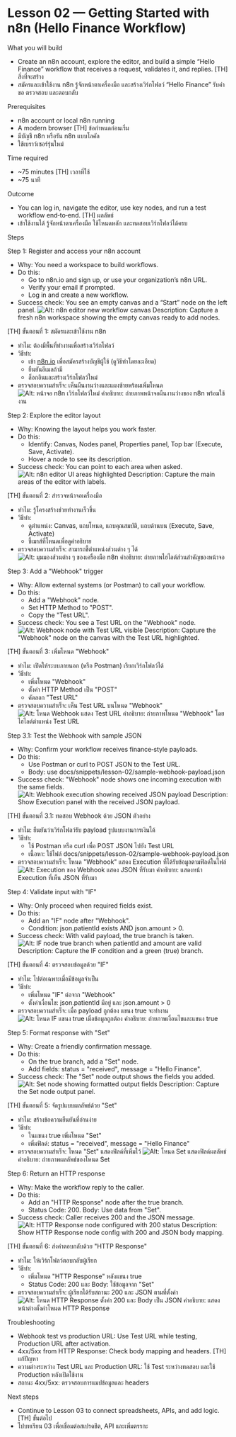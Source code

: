 # Lesson 02 — Getting Started with n8n (Hello Finance Workflow)

What you will build
- Create an n8n account, explore the editor, and build a simple “Hello Finance” workflow that receives a request, validates it, and replies.
[TH] สิ่งที่จะสร้าง
- สมัครและเข้าใช้งาน n8n รู้จักหน้าตาเครื่องมือ และสร้างเวิร์กโฟลว์ “Hello Finance” รับคำขอ ตรวจสอบ และตอบกลับ

Prerequisites
- n8n account or local n8n running
- A modern browser
[TH] ข้อกำหนดก่อนเริ่ม
- มีบัญชี n8n หรือรัน n8n แบบโลคัล
- ใช้เบราว์เซอร์รุ่นใหม่

Time required
- ~75 minutes
[TH] เวลาที่ใช้
- ~75 นาที

Outcome
- You can log in, navigate the editor, use key nodes, and run a test workflow end‑to‑end.
[TH] ผลลัพธ์
- เข้าใช้งานได้ รู้จักหน้าตาเครื่องมือ ใช้โหนดหลัก และทดสอบเวิร์กโฟลว์ได้ครบ

Steps

Step 1: Register and access your n8n account
- Why: You need a workspace to build workflows.
- Do this:
    - Go to n8n.io and sign up, or use your organization’s n8n URL.
    - Verify your email if prompted.
    - Log in and create a new workflow.
- Success check: You see an empty canvas and a “Start” node on the left panel.
![Alt: n8n editor new workflow canvas](../../images/lesson-02/step-01-new-workflow.png)
Description: Capture a fresh n8n workspace showing the empty canvas ready to add nodes.

[TH] ขั้นตอนที่ 1: สมัครและเข้าใช้งาน n8n
- ทำไม: ต้องมีพื้นที่ทำงานเพื่อสร้างเวิร์กโฟลว์
- วิธีทำ:
    - เข้า [n8n.io](https://app.n8n.cloud/register) เพื่อสมัครสร้างบัญชีผู้ใช้ (ดูวิธีทำโดยละเอียด)
    - ยืนยันอีเมลถ้ามี
    - ล็อกอินและสร้างเวิร์กโฟลว์ใหม่
- ตรวจสอบความสำเร็จ: เห็นผืนงานว่างและแผงซ้ายพร้อมเพิ่มโหนด
![Alt: หน้าจอ n8n เวิร์กโฟลว์ใหม่](../../images/lesson-02/step-01-new-workflow.png)
คำอธิบาย: ถ่ายภาพหน้าจอผืนงานว่างของ n8n พร้อมใช้งาน

Step 2: Explore the editor layout
- Why: Knowing the layout helps you work faster.
- Do this:
    - Identify: Canvas, Nodes panel, Properties panel, Top bar (Execute, Save, Activate).
    - Hover a node to see its description.
- Success check: You can point to each area when asked.
![Alt: n8n editor UI areas highlighted](../../images/lesson-02/step-02-editor-layout.png)
Description: Capture the main areas of the editor with labels.

[TH] ขั้นตอนที่ 2: สำรวจหน้าจอเครื่องมือ
- ทำไม: รู้โครงสร้างช่วยทำงานเร็วขึ้น
- วิธีทำ:
    - ดูตำแหน่ง: Canvas, แถบโหนด, แถบคุณสมบัติ, แถบด้านบน (Execute, Save, Activate)
    - ชี้เมาส์ที่โหนดเพื่อดูคำอธิบาย
- ตรวจสอบความสำเร็จ: สามารถชี้ตำแหน่งส่วนต่าง ๆ ได้
![Alt: มุมมองส่วนต่าง ๆ ของเครื่องมือ n8n](../../images/lesson-02/step-02-editor-layout.png)
คำอธิบาย: ถ่ายภาพไฮไลต์ส่วนสำคัญของหน้าจอ

Step 3: Add a "Webhook" trigger
- Why: Allow external systems (or Postman) to call your workflow.
- Do this:
    - Add a "Webhook" node.
    - Set HTTP Method to "POST".
    - Copy the "Test URL".
- Success check: You see a Test URL on the "Webhook" node.
![Alt: Webhook node with Test URL visible](../../images/lesson-02/step-03-webhook-url.png)
Description: Capture the "Webhook" node on the canvas with the Test URL highlighted.

[TH] ขั้นตอนที่ 3: เพิ่มโหนด "Webhook"
- ทำไม: เปิดให้ระบบภายนอก (หรือ Postman) เรียกเวิร์กโฟลว์ได้
- วิธีทำ:
    - เพิ่มโหนด "Webhook"
    - ตั้งค่า HTTP Method เป็น "POST"
    - คัดลอก "Test URL"
- ตรวจสอบความสำเร็จ: เห็น Test URL บนโหนด "Webhook"
![Alt: โหนด Webhook แสดง Test URL](../../images/lesson-02/step-03-webhook-url.png)
คำอธิบาย: ถ่ายภาพโหนด "Webhook" โดยไฮไลต์ตำแหน่ง Test URL

Step 3.1: Test the Webhook with sample JSON
- Why: Confirm your workflow receives finance‑style payloads.
- Do this:
    - Use Postman or curl to POST JSON to the Test URL.
    - Body: use docs/snippets/lesson-02/sample-webhook-payload.json
- Success check: "Webhook" node shows one incoming execution with the same fields.
![Alt: Webhook execution showing received JSON payload](../../images/lesson-02/step-03b-webhook-test.png)
Description: Show Execution panel with the received JSON payload.

[TH] ขั้นตอนที่ 3.1: ทดสอบ Webhook ด้วย JSON ตัวอย่าง
- ทำไม: ยืนยันว่าเวิร์กโฟลว์รับ payload รูปแบบงานการเงินได้
- วิธีทำ:
    - ใช้ Postman หรือ curl เพื่อ POST JSON ไปยัง Test URL
    - เนื้อหา: ใช้ไฟล์ docs/snippets/lesson-02/sample-webhook-payload.json
- ตรวจสอบความสำเร็จ: โหนด "Webhook" แสดง Execution ที่ได้รับข้อมูลตามฟิลด์ในไฟล์
![Alt: Execution ของ Webhook แสดง JSON ที่รับมา](../../images/lesson-02/step-03b-webhook-test.png)
คำอธิบาย: แสดงหน้า Execution ที่เห็น JSON ที่รับมา

Step 4: Validate input with "IF"
- Why: Only proceed when required fields exist.
- Do this:
    - Add an "IF" node after "Webhook".
    - Condition: json.patientId exists AND json.amount > 0.
- Success check: With valid payload, the true branch is taken.
![Alt: IF node true branch when patientId and amount are valid](../../images/lesson-02/step-04-if-validate.png)
Description: Capture the IF condition and a green (true) branch.

[TH] ขั้นตอนที่ 4: ตรวจสอบข้อมูลด้วย "IF"
- ทำไม: ไปต่อเฉพาะเมื่อมีข้อมูลจำเป็น
- วิธีทำ:
    - เพิ่มโหนด "IF" ต่อจาก "Webhook"
    - ตั้งค่าเงื่อนไข: json.patientId มีอยู่ และ json.amount > 0
- ตรวจสอบความสำเร็จ: เมื่อ payload ถูกต้อง แขนง true จะทำงาน
![Alt: โหนด IF แขนง true เมื่อข้อมูลถูกต้อง](../../images/lesson-02/step-04-if-validate.png)
คำอธิบาย: ถ่ายภาพเงื่อนไขและแขนง true

Step 5: Format response with "Set"
- Why: Create a friendly confirmation message.
- Do this:
    - On the true branch, add a "Set" node.
    - Add fields: status = "received", message = "Hello Finance".
- Success check: The "Set" node output shows the fields you added.
![Alt: Set node showing formatted output fields](../../images/lesson-02/step-05-set-output.png)
Description: Capture the Set node output panel.

[TH] ขั้นตอนที่ 5: จัดรูปแบบผลลัพธ์ด้วย "Set"
- ทำไม: สร้างข้อความยืนยันที่อ่านง่าย
- วิธีทำ:
    - ในแขนง true เพิ่มโหนด "Set"
    - เพิ่มฟิลด์: status = "received", message = "Hello Finance"
- ตรวจสอบความสำเร็จ: โหนด "Set" แสดงฟิลด์ที่เพิ่มไว้
![Alt: โหนด Set แสดงฟิลด์ผลลัพธ์](../../images/lesson-02/step-05-set-output.png)
คำอธิบาย: ถ่ายภาพผลลัพธ์ของโหนด Set

Step 6: Return an HTTP response
- Why: Make the workflow reply to the caller.
- Do this:
    - Add an "HTTP Response" node after the true branch.
    - Status Code: 200. Body: Use data from "Set".
- Success check: Caller receives 200 and the JSON message.
![Alt: HTTP Response node configured with 200 status](../../images/lesson-02/step-06-http-response.png)
Description: Show HTTP Response node config with 200 and JSON body mapping.

[TH] ขั้นตอนที่ 6: ส่งคำตอบกลับด้วย "HTTP Response"
- ทำไม: ให้เวิร์กโฟลว์ตอบกลับผู้เรียก
- วิธีทำ:
    - เพิ่มโหนด "HTTP Response" หลังแขนง true
    - Status Code: 200 และ Body: ใช้ข้อมูลจาก "Set"
- ตรวจสอบความสำเร็จ: ผู้เรียกได้รับสถานะ 200 และ JSON ตามที่ตั้งค่า
![Alt: โหนด HTTP Response ตั้งค่า 200 และ Body เป็น JSON](../../images/lesson-02/step-06-http-response.png)
คำอธิบาย: แสดงหน้าต่างตั้งค่าโหนด HTTP Response

Troubleshooting
- Webhook test vs production URL: Use Test URL while testing, Production URL after activation.
- 4xx/5xx from HTTP Response: Check body mapping and headers.
[TH] แก้ปัญหา
- ความต่างระหว่าง Test URL และ Production URL: ใช้ Test ระหว่างทดสอบ และใช้ Production หลังเปิดใช้งาน
- สถานะ 4xx/5xx: ตรวจสอบการแมปข้อมูลและ headers

Next steps
- Continue to Lesson 03 to connect spreadsheets, APIs, and add logic.
[TH] ขั้นต่อไป
- ไปบทเรียน 03 เพื่อเชื่อมต่อสเปรดชีต, API และเพิ่มตรรกะ
